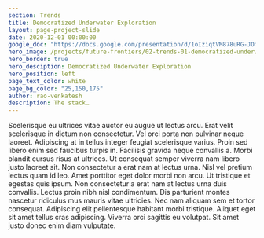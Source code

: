```yaml
---
section: Trends
title: Democratized Underwater Exploration
layout: page-project-slide
date: 2020-12-01 00:00:00
google_doc: "https://docs.google.com/presentation/d/1oIziqtVM878uRG-JOfrQNvGFsQWKP_S_W8cLkhQlXvA/edit#slide=id.g8f42444074_0_31"
hero_image: /projects/future-frontiers/02-trends-01-democratized-underwater-exploration-04.jpg
hero_border: true
hero_desciption: Democratized Underwater Exploration
hero_position: left
page_text_color: white
page_bg_color: "25,150,175"
author: rao-venkatesh
description: The stack…
---
```

Scelerisque eu ultrices vitae auctor eu augue ut lectus arcu. Erat velit scelerisque in dictum non consectetur. Vel orci porta non pulvinar neque laoreet. Adipiscing at in tellus integer feugiat scelerisque varius. Proin sed libero enim sed faucibus turpis in. Facilisis gravida neque convallis a. Morbi blandit cursus risus at ultrices. Ut consequat semper viverra nam libero justo laoreet sit. Non consectetur a erat nam at lectus urna. Nisl vel pretium lectus quam id leo. Amet porttitor eget dolor morbi non arcu. Ut tristique et egestas quis ipsum. Non consectetur a erat nam at lectus urna duis convallis. Lectus proin nibh nisl condimentum. Dis parturient montes nascetur ridiculus mus mauris vitae ultricies. Nec nam aliquam sem et tortor consequat. Adipiscing elit pellentesque habitant morbi tristique. Aliquet eget sit amet tellus cras adipiscing. Viverra orci sagittis eu volutpat. Sit amet justo donec enim diam vulputate.